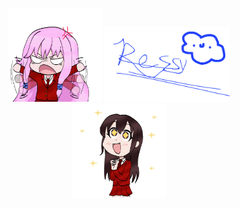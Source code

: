 <p align="center">
<img alt="aris" width="150" src="https://github.com/ressykins/ressykins/blob/main/aris_gif.gif">
<img alt="siggy" width="200" src="https://github.com/ressykins/ressykins/blob/main/siggy.png">
<img alt="kayla" width="150" src="https://github.com/ressykins/ressykins/blob/main/kayla_gif.gif">
</p>
